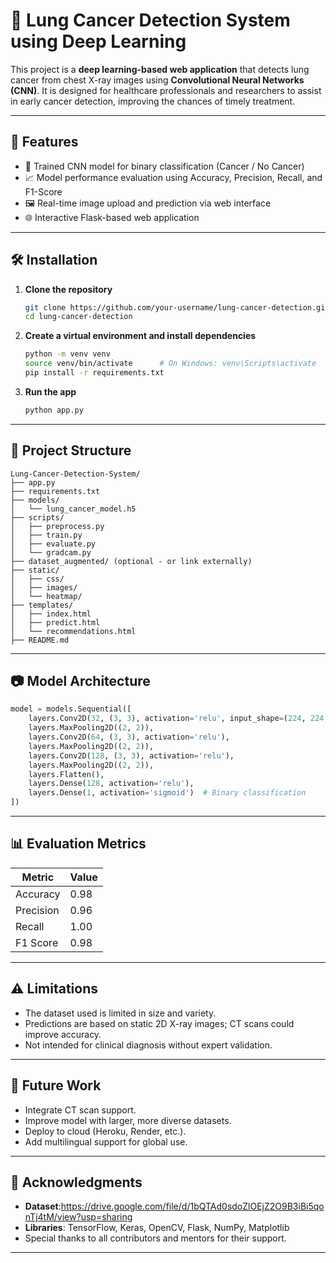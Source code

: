 # 🯡 Lung Cancer Detection System using Deep Learning

This project is a **deep learning-based web application** that detects lung cancer from chest X-ray images using **Convolutional Neural Networks (CNN)**. It is designed for healthcare professionals and researchers to assist in early cancer detection, improving the chances of timely treatment.


---

## 🚀 Features

- 🧠 Trained CNN model for binary classification (Cancer / No Cancer)
- 📈 Model performance evaluation using Accuracy, Precision, Recall, and F1-Score
- 🖼️ Real-time image upload and prediction via web interface
- 🌐 Interactive Flask-based web application

---

## 🛠️ Installation

1. **Clone the repository**

   ```bash
   git clone https://github.com/your-username/lung-cancer-detection.git
   cd lung-cancer-detection
   ```

2. **Create a virtual environment and install dependencies**

   ```bash
   python -m venv venv
   source venv/bin/activate      # On Windows: venv\Scripts\activate
   pip install -r requirements.txt
   ```

3. **Run the app**

   ```bash
   python app.py
   ```

---

## 📁 Project Structure

```
Lung-Cancer-Detection-System/
├── app.py
├── requirements.txt
├── models/
│   └── lung_cancer_model.h5
├── scripts/
│   ├── preprocess.py
│   ├── train.py
│   ├── evaluate.py
│   └── gradcam.py
├── dataset_augmented/ (optional - or link externally)
├── static/
│   ├── css/
│   ├── images/
│   └── heatmap/
├── templates/
│   ├── index.html
│   ├── predict.html
│   └── recommendations.html
├── README.md

```

---

## 📷 Model Architecture

```python
model = models.Sequential([
    layers.Conv2D(32, (3, 3), activation='relu', input_shape=(224, 224, 3)),
    layers.MaxPooling2D((2, 2)),
    layers.Conv2D(64, (3, 3), activation='relu'),
    layers.MaxPooling2D((2, 2)),
    layers.Conv2D(128, (3, 3), activation='relu'),
    layers.MaxPooling2D((2, 2)),
    layers.Flatten(),
    layers.Dense(128, activation='relu'),
    layers.Dense(1, activation='sigmoid')  # Binary classification
])
```

---

## 📊 Evaluation Metrics

| Metric    | Value |
| --------- | ----- |
| Accuracy  | 0.98  |
| Precision | 0.96  |
| Recall    | 1.00  |
| F1 Score  | 0.98  |

---

## ⚠️ Limitations

- The dataset used is limited in size and variety.
- Predictions are based on static 2D X-ray images; CT scans could improve accuracy.
- Not intended for clinical diagnosis without expert validation.

---

## 🔮 Future Work

- Integrate CT scan support.
- Improve model with larger, more diverse datasets.
- Deploy to cloud (Heroku, Render, etc.).
- Add multilingual support for global use.

---

## 🙏 Acknowledgments

- **Dataset**:https://drive.google.com/file/d/1bQTAd0sdoZlOEjZ2O9B3iBi5qonTj4tM/view?usp=sharing
- **Libraries**: TensorFlow, Keras, OpenCV, Flask, NumPy, Matplotlib
- Special thanks to all contributors and mentors for their support.

---


